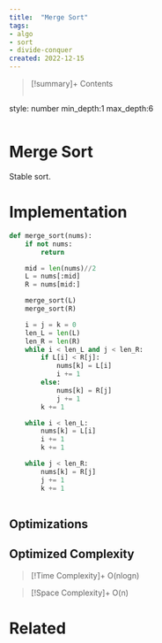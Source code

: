 ```yaml
---
title:  "Merge Sort"
tags:
- algo
- sort
- divide-conquer
created: 2022-12-15
---
```


>[!summary]+ Contents
>```toc
style: number
min_depth:1
max_depth:6 
>```


# Merge Sort
Stable sort.
# Implementation

```python
def merge_sort(nums):
    if not nums:
        return

    mid = len(nums)//2
    L = nums[:mid]
    R = nums[mid:]

    merge_sort(L)
    merge_sort(R)

    i = j = k = 0
    len_L = len(L)
    len_R = len(R)
    while i < len_L and j < len_R:
        if L[i] < R[j]:
            nums[k] = L[i]
            i += 1
        else:
            nums[k] = R[j]
            j += 1
        k += 1

    while i < len_L:
        nums[k] = L[i]
        i += 1
        k += 1

    while j < len_R:
        nums[k] = R[j]
        j += 1
		k += 1
	
```

## Optimizations

## Optimized Complexity

>[!Time Complexity]+
>O(nlogn)

>[!Space Complexity]+
>O(n)



# Related
